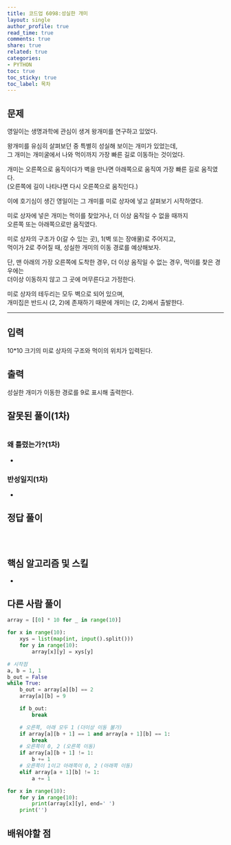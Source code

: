 ```yaml
---
title: 코드업 6098:성실한 개미
layout: single
author_profile: true
read_time: true
comments: true
share: true
related: true
categories:
- PYTHON
toc: true
toc_sticky: true
toc_label: 목차
---
```


## 문제 
영일이는 생명과학에 관심이 생겨 왕개미를 연구하고 있었다.<br>

왕개미를 유심히 살펴보던 중 특별히 성실해 보이는 개미가 있었는데,<br>
그 개미는 개미굴에서 나와 먹이까지 가장 빠른 길로 이동하는 것이었다.<br>

개미는 오른쪽으로 움직이다가 벽을 만나면 아래쪽으로 움직여 가장 빠른 길로 움직였다.<br>
(오른쪽에 길이 나타나면 다시 오른쪽으로 움직인다.)<br>

이에 호기심이 생긴 영일이는 그 개미를 미로 상자에 넣고 살펴보기 시작하였다.<br>

미로 상자에 넣은 개미는 먹이를 찾았거나, 더 이상 움직일 수 없을 때까지<br>
오른쪽 또는 아래쪽으로만 움직였다.<br>

미로 상자의 구조가 0(갈 수 있는 곳), 1(벽 또는 장애물)로 주어지고,<br>
먹이가 2로 주어질 때, 성실한 개미의 이동 경로를 예상해보자.<br>

단, 맨 아래의 가장 오른쪽에 도착한 경우, 더 이상 움직일 수 없는 경우, 먹이를 찾은 경우에는<br>
더이상 이동하지 않고 그 곳에 머무른다고 가정한다.<br>

미로 상자의 테두리는 모두 벽으로 되어 있으며,<br>
개미집은 반드시 (2, 2)에 존재하기 때문에 개미는 (2, 2)에서 출발한다.<br>


------

## 입력
10*10 크기의 미로 상자의 구조와 먹이의 위치가 입력된다.<br>


## 출력
성실한 개미가 이동한 경로를 9로 표시해 출력한다.<br>


## 잘못된 풀이(1차)
```python


```
### 왜 틀렸는가?(1차)
- 

### 반성일지(1차)
- 

## 정답 풀이
```python

    
```

## 핵심 알고리즘 및 스킬
- 

## 다른 사람 풀이
```python
array = [[0] * 10 for _ in range(10)]

for x in range(10):
    xys = list(map(int, input().split()))
    for y in range(10):
        array[x][y] = xys[y]

# 시작점
a, b = 1, 1
b_out = False
while True:
    b_out = array[a][b] == 2
    array[a][b] = 9

    if b_out:
        break

    # 오른쪽, 아래 모두 1 (더이상 이동 불가)
    if array[a][b + 1] == 1 and array[a + 1][b] == 1:
        break
    # 오른쪽이 0, 2 (오른쪽 이동)
    if array[a][b + 1] != 1:
        b += 1
    # 오른쪽이 1이고 아래쪽이 0, 2 (아래쪽 이동)
    elif array[a + 1][b] != 1:
        a += 1

for x in range(10):
    for y in range(10):
        print(array[x][y], end=' ')
    print('')

```

## 배워야할 점


    